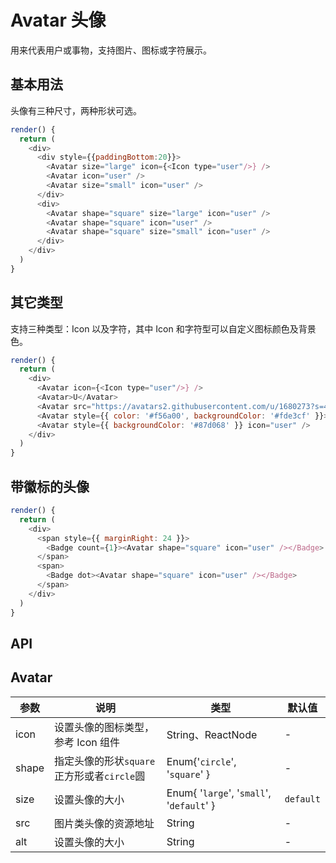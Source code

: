 Avatar 头像
===

用来代表用户或事物，支持图片、图标或字符展示。

## 基本用法

头像有三种尺寸，两种形状可选。

<!--DemoStart--> 
```js
render() {
  return (
    <div>
      <div style={{paddingBottom:20}}>
        <Avatar size="large" icon={<Icon type="user"/>} />
        <Avatar icon="user" />
        <Avatar size="small" icon="user" />
      </div>
      <div>
        <Avatar shape="square" size="large" icon="user" />
        <Avatar shape="square" icon="user" />
        <Avatar shape="square" size="small" icon="user" />
      </div>
    </div>
  )
}
```
<!--End-->

## 其它类型

支持三种类型：Icon 以及字符，其中 Icon 和字符型可以自定义图标颜色及背景色。

<!--DemoStart--> 
```js
render() {
  return (
    <div>
      <Avatar icon={<Icon type="user"/>} />
      <Avatar>U</Avatar>
      <Avatar src="https://avatars2.githubusercontent.com/u/1680273?s=40&v=4" />
      <Avatar style={{ color: '#f56a00', backgroundColor: '#fde3cf' }}>U</Avatar>
      <Avatar style={{ backgroundColor: '#87d068' }} icon="user" />
    </div>
  )
}
```
<!--End-->

## 带徽标的头像

<!--DemoStart--> 
```js
render() {
  return (
    <div>
      <span style={{ marginRight: 24 }}>
        <Badge count={1}><Avatar shape="square" icon="user" /></Badge>
      </span>
      <span>
        <Badge dot><Avatar shape="square" icon="user" /></Badge>
      </span>
    </div>
  )
}
```
<!--End-->

## API

## Avatar

| 参数 | 说明 | 类型 | 默认值 |
|--------- |-------- |--------- |-------- |
| icon | 设置头像的图标类型，参考 Icon 组件 | String、ReactNode | - |
| shape | 指定头像的形状`square`正方形或者`circle`圆	 | Enum{'`circle`', '`square`' } | - |
| size | 设置头像的大小 | Enum{ '`large`', '`small`', '`default`' } | `default` |
| src | 图片类头像的资源地址 | String | - |
| alt | 设置头像的大小 | String | - |